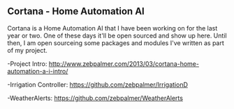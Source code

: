 Cortana - Home Automation AI
-------------------------------

Cortana is a Home Automation AI that I have been working on for the last year or two. One of these days it'll be open 
sourced and show up here. Until then, I am open sourceing some packages and modules I've written as part of my project. 


-Project Intro: http://www.zebpalmer.com/2013/03/cortana-home-automation-a-i-intro/

-Irrigation Controller: https://github.com/zebpalmer/IrrigationD

-WeatherAlerts: https://github.com/zebpalmer/WeatherAlerts
